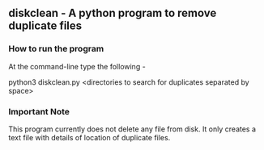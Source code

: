 ## diskclean - A python program to remove duplicate files

### How to run the program

At the command-line type the following - 

python3 diskclean.py \<directories to search for duplicates separated by space\>

### Important Note

This program currently does not delete any file from disk. It only creates a text file with details of location of duplicate files.
